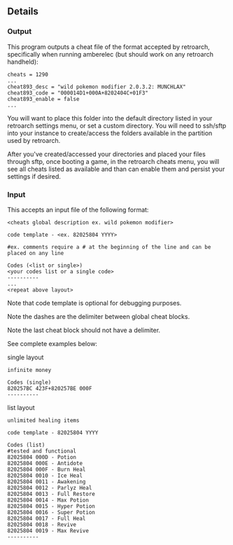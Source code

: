 ## Details

### Output
This program outputs a cheat file of the format accepted by retroarch, specifically when running amberelec (but should work on any retroarch handheld):
```
cheats = 1290
...
cheat893_desc = "wild pokemon modifier 2.0.3.2: MUNCHLAX"
cheat893_code = "000014D1+000A+8202404C+01F3"
cheat893_enable = false
...
```

You will want to place this folder into the default directory listed in your retroarch settings menu, or set a custom directory.
You will need to ssh/sftp into your instance to create/access the folders available in the partition used by retroarch.

After you've created/accessed your directories and placed your files through sftp, once booting a game, in the retroarch cheats menu, you will see all cheats listed as available and than can enable them and persist your settings if desired.

### Input
This accepts an input file of the following format:
```
<cheats global description ex. wild pokemon modifier>

code template - <ex. 82025804 YYYY>

#ex. comments require a # at the beginning of the line and can be placed on any line

Codes (<list or single>)
<your codes list or a single code>
----------
...
<repeat above layout>
```

Note that code template is optional for debugging purposes.

Note the dashes are the delimiter between global cheat blocks.

Note the last cheat block should not have a delimiter.

See complete examples below:

single layout
```
infinite money

Codes (single)
820257BC 423F+820257BE 000F
----------
```

list layout
```
unlimited healing items

code template - 82025804 YYYY

Codes (list)
#tested and functional
82025804 000D - Potion
82025804 000E - Antidote
82025804 000F - Burn Heal
82025804 0010 - Ice Heal
82025804 0011 - Awakening
82025804 0012 - Parlyz Heal
82025804 0013 - Full Restore
82025804 0014 - Max Potion
82025804 0015 - Hyper Potion
82025804 0016 - Super Potion
82025804 0017 - Full Heal
82025804 0018 - Revive
82025804 0019 - Max Revive
----------
```

